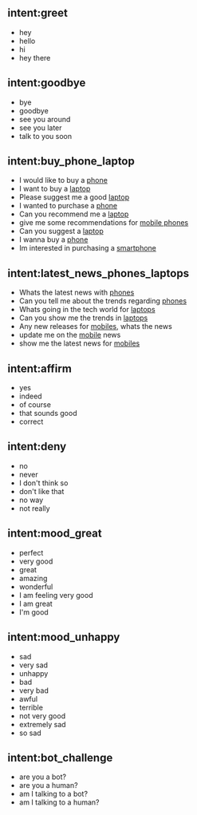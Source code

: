 ## intent:greet
- hey
- hello
- hi
- hey there

## intent:goodbye
- bye
- goodbye
- see you around
- see you later
- talk to you soon

## intent:buy_phone_laptop
- I would like to buy a [phone](category)
- I want to buy a [laptop](category)
- Please suggest me a good [laptop](category)
- I wanted to purchase a [phone](category)
- Can you recommend me a [laptop](category)
- give me some recommendations for [mobile phones](category)
- Can you suggest a [laptop](category)
- I wanna buy a [phone](category)
- Im interested in purchasing a [smartphone](category)

## intent:latest_news_phones_laptops
- Whats the latest news with [phones](category)
- Can you tell me about the trends regarding [phones](category)
- Whats going in the tech world for [laptops](category)
- Can you show me the trends in [laptops](category)
- Any new releases for [mobiles](category), whats the news
- update me on the [mobile](category) news
- show me the latest news for [mobiles](category)

## intent:affirm
- yes
- indeed
- of course
- that sounds good
- correct

## intent:deny
- no
- never
- I don't think so
- don't like that
- no way
- not really

## intent:mood_great
- perfect
- very good
- great
- amazing
- wonderful
- I am feeling very good
- I am great
- I'm good

## intent:mood_unhappy
- sad
- very sad
- unhappy
- bad
- very bad
- awful
- terrible
- not very good
- extremely sad
- so sad

## intent:bot_challenge
- are you a bot?
- are you a human?
- am I talking to a bot?
- am I talking to a human?
